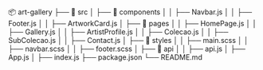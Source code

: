 📦 art-gallery
├── 📁 src
│   ├── 📁 components
│   │   ├── Navbar.js
│   │   ├── Footer.js
│   │   ├── ArtworkCard.js
│   ├── 📁 pages
│   │   ├── HomePage.js
│   │   ├── Gallery.js
│   │   ├── ArtistProfile.js
│   │   ├── Colecao.js
│   │   ├── SubColecao.js
│   │   ├── Contact.js
│   ├── 📁 styles
│   │   ├── main.scss
│   │   ├── navbar.scss
│   │   ├── footer.scss
│   ├── 📁 api
│   │   ├── api.js
│   ├── App.js
│   ├── index.js
├── package.json
└── README.md
